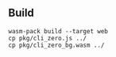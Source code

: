 ## Build

```shell
wasm-pack build --target web
cp pkg/cli_zero.js ../
cp pkg/cli_zero_bg.wasm ../
```
